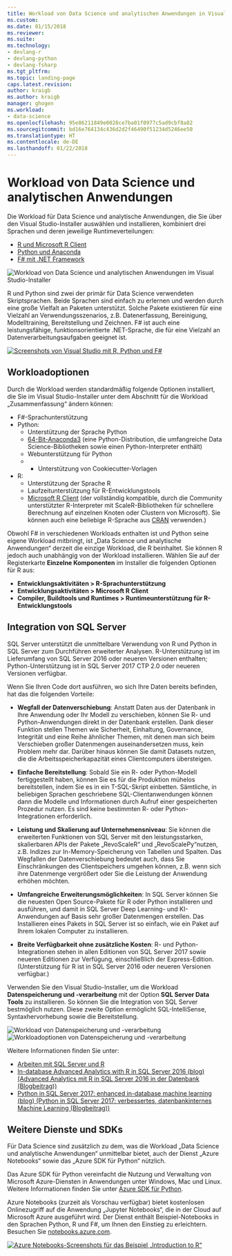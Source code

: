 ```yaml
---
title: Workload von Data Science und analytischen Anwendungen in Visual Studio | Microsoft-Dokumentation
ms.custom: 
ms.date: 01/15/2018
ms.reviewer: 
ms.suite: 
ms.technology:
- devlang-r
- devlang-python
- devlang-fsharp
ms.tgt_pltfrm: 
ms.topic: landing-page
caps.latest.revision: 
author: kraigb
ms.author: kraigb
manager: ghogen
ms.workload:
- data-science
ms.openlocfilehash: 95e86211849e0028ce7ba01f0977c5ad9cbf8a82
ms.sourcegitcommit: bd16e764134c436d2d2f46490f51234d5246ee50
ms.translationtype: HT
ms.contentlocale: de-DE
ms.lasthandoff: 01/22/2018
---
```

# <a name="data-science-and-analytical-applications-workload"></a>Workload von Data Science und analytischen Anwendungen

Die Workload für Data Science und analytische Anwendungen, die Sie über den Visual Studio-Installer auswählen und installieren, kombiniert drei Sprachen und deren jeweilige Runtimeverteilungen:

- [R und Microsoft R Client](../rtvs/index.md)
- [Python und Anaconda](../python/overview-of-python-tools-for-visual-studio.md)
- [F# mit .NET Framework](/dotnet/fsharp/)

![Workload von Data Science und analytischen Anwendungen im Visual Studio-Installer](media/data-science-workload.png)

R und Python sind zwei der primär für Data Science verwendeten Skriptsprachen. Beide Sprachen sind einfach zu erlernen und werden durch eine große Vielfalt an Paketen unterstützt. Solche Pakete existieren für eine Vielzahl an Verwendungsszenarios, z.B. Datenerfassung, Bereinigung, Modelltraining, Bereitstellung und Zeichnen. F# ist auch eine leistungsfähige, funktionsorientierte .NET-Sprache, die für eine Vielzahl an Datenverarbeitungsaufgaben geeignet ist.

<!--Note link on the image because this one is large -->
[![Screenshots von Visual Studio mit R, Python und F#](media/data-science-workload-screens.png)](media/data-science-workload-screens.png)

## <a name="workload-options"></a>Workloadoptionen

Durch die Workload werden standardmäßig folgende Optionen installiert, die Sie im Visual Studio-Installer unter dem Abschnitt für die Workload „Zusammenfassung“ ändern können:

- F#-Sprachunterstützung
- Python:
  - Unterstützung der Sprache Python
  - [64-Bit-Anaconda3](https://www.continuum.io) (eine Python-Distribution, die umfangreiche Data Science-Bibliotheken sowie einen Python-Interpreter enthält)
  - Webunterstützung für Python
  - - Unterstützung von Cookiecutter-Vorlagen
- R:
  - Unterstützung der Sprache R
  - Laufzeitunterstützung für R-Entwicklungstools
  - [Microsoft R Client](/machine-learning-server/r-client/what-is-microsoft-r-client) (der vollständig kompatible, durch die Community unterstützter R-Interpreter mit ScaleR-Bibliotheken für schnellere Berechnung auf einzelnen Knoten oder Clustern von Microsoft). Sie können auch eine beliebige R-Sprache aus [CRAN](https://cran.r-project.org/) verwenden.)

Obwohl F# in verschiedenen Workloads enthalten ist und Python seine eigene Workload mitbringt, ist „Data Science und analytische Anwendungen“ derzeit die einzige Workload, die R beinhaltet. Sie können R jedoch auch unabhängig von der Workload installieren. Wählen Sie auf der Registerkarte **Einzelne Komponenten** im Installer die folgenden Optionen für R aus:

- **Entwicklungsaktivitäten > R-Sprachunterstützung**
- **Entwicklungsaktivitäten > Microsoft R Client**
- **Compiler, Buildtools und Runtimes > Runtimeunterstützung für R-Entwicklungstools**

## <a name="sql-server-integration"></a>Integration von SQL Server

SQL Server unterstützt die unmittelbare Verwendung von R und Python in SQL Server zum Durchführen erweiterter Analysen. R-Unterstützung ist im Lieferumfang von SQL Server 2016 oder neueren Versionen enthalten; Python-Unterstützung ist in SQL Server 2017 CTP 2.0 oder neueren Versionen verfügbar.

Wenn Sie Ihren Code dort ausführen, wo sich Ihre Daten bereits befinden, hat das die folgenden Vorteile:

- **Wegfall der Datenverschiebung**: Anstatt Daten aus der Datenbank in Ihre Anwendung oder Ihr Modell zu verschieben, können Sie R- und Python-Anwendungen direkt in der Datenbank erstellen. Dank dieser Funktion stellen Themen wie Sicherheit, Einhaltung, Governance, Integrität und eine Reihe ähnlicher Themen, mit denen man sich beim Verschieben großer Datenmengen auseinandersetzen muss, kein Problem mehr dar. Darüber hinaus können Sie damit Datasets nutzen, die die Arbeitsspeicherkapazität eines Clientcomputers übersteigen.

- **Einfache Bereitstellung**: Sobald Sie ein R- oder Python-Modell fertiggestellt haben, können Sie es für die Produktion mühelos bereitstellen, indem Sie es in ein T-SQL-Skript einbetten. Sämtliche, in beliebigen Sprachen geschriebene SQL-Clientanwendungen können dann die Modelle und Informationen durch Aufruf einer gespeicherten Prozedur nutzen. Es sind keine bestimmten R- oder Python-Integrationen erforderlich.

- **Leistung und Skalierung auf Unternehmensniveau**: Sie können die erweiterten Funktionen von SQL Server mit den leistungsstarken, skalierbaren APIs der Pakete „RevoScaleR“ und „RevoScalePy“nutzen, z.B. Indizes zur In-Memory-Speicherung von Tabellen und Spalten. Das Wegfallen der Datenverschiebung bedeutet auch, dass Sie Einschränkungen des Clientspeichers umgehen können, z.B. wenn sich ihre Datenmenge vergrößert oder Sie die Leistung der Anwendung erhöhen möchten.

- **Umfangreiche Erweiterungsmöglichkeiten**: In SQL Server können Sie die neuesten Open Source-Pakete für R oder Python installieren und ausführen, und damit in SQL Server Deep Learning- und KI-Anwendungen auf Basis sehr großer Datenmengen erstellen. Das Installieren eines Pakets in SQL Server ist so einfach, wie ein Paket auf Ihrem lokalen Computer zu installieren.

- **Breite Verfügbarkeit ohne zusätzliche Kosten**: R- und Python-Integrationen stehen in allen Editionen von SQL Server 2017 sowie neueren Editionen zur Verfügung, einschließlich der Express-Edition. (Unterstützung für R ist in SQL Server 2016 oder neueren Versionen verfügbar.)

Verwenden Sie den Visual Studio-Installer, um die Workload **Datenspeicherung und -verarbeitung** mit der Option **SQL Server Data Tools** zu installieren. So können Sie die Integration von SQL Server bestmöglich nutzen. Diese zweite Option ermöglicht SQL-IntelliSense, Syntaxhervorhebung sowie die Bereitstellung.

![Workload von Datenspeicherung und -verarbeitung](media/data-storage-workload.png) &nbsp;&nbsp;&nbsp;&nbsp; ![Workloadoptionen von Datenspeicherung und -verarbeitung](media/data-storage-workload-options.png)

Weitere Informationen finden Sie unter: 

- [Arbeiten mit SQL Server und R](../rtvs/sql-server.md)
- [In-database Advanced Analytics with R in SQL Server 2016 (blog) (Advanced Analytics mit R in SQL Server 2016 in der Datenbank (Blogbeitrag))](https://blogs.technet.microsoft.com/dataplatforminsider/2016/03/29/in-database-advanced-analytics-with-r-in-sql-server-2016/)
- [Python in SQL Server 2017: enhanced in-database machine learning (blog) (Python in SQL Server 2017: verbessertes, datenbankinternes Machine Learning (Blogbeitrag))](https://blogs.technet.microsoft.com/dataplatforminsider/2017/04/19/python-in-sql-server-2017-enhanced-in-database-machine-learning/)

## <a name="additional-services-and-sdks"></a>Weitere Dienste und SDKs

Für Data Science sind zusätzlich zu dem, was die Workload „Data Science und analytische Anwendungen“ unmittelbar bietet, auch der Dienst „Azure Notebooks“ sowie das „Azure SDK für Python“ nützlich.

Das Azure SDK für Python vereinfacht die Nutzung und Verwaltung von Microsoft Azure-Diensten in Anwendungen unter Windows, Mac und Linux. Weitere Informationen finden Sie unter [Azure SDK für Python](../python/azure-sdk-for-python.md).

Azure Notebooks (zurzeit als Vorschau verfügbar) bietet kostenlosen Onlinezugriff auf die Anwendung „Jupyter Notebooks“, die in der Cloud auf Microsoft Azure ausgeführt wird. Der Dienst enthält Beispiel-Notebooks in den Sprachen Python, R und F#, um Ihnen den Einstieg zu erleichtern. Besuchen Sie [notebooks.azure.com](https://notebooks.azure.com/).

<!--Note link on the image because this one is large -->
[![Azure Notebooks-Screenshots für das Beispiel „Introduction to R“](media/data-science-workload-notebooks.png)](media/data-science-workload-notebooks.png)